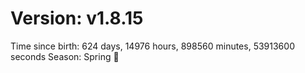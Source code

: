 # Version: v1.8.15
Time since birth: 624 days, 14976 hours, 898560 minutes, 53913600 seconds
Season: Spring 🌸
